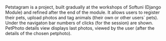 Petstagram is a project, built gradually at the workshops of Softuni (Django Module) and refined after the end of the module. 
It allows users to register their pets, upload photos and tag animals (their own or other users` pets). Under the navigaton bar numbers of clicks 
(for the session) are shown. 
PetPhoto details view displays last photos, viewed by the user (after the details of the chosen petphoto). 
